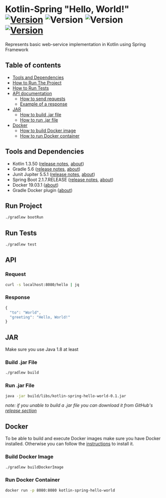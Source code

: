 # Kotlin-Spring "Hello, World!" [![Version](https://img.shields.io/badge/Version-0.1-color.svg)](https://github.com/igabaydulin/kotlin-spring-hello-world) ![Version](https://img.shields.io/badge/Java-OpenJDK%201.8-dd0000.svg?logo=java) ![Version](https://img.shields.io/badge/Kotlin-1.3.50-0095d5.svg?logo=kotlin) [![Version](https://img.shields.io/badge/Gradle-5.6-1ba8cb.svg)](https://docs.gradle.org/5.6/release-notes.html)

Represents basic web-service implementation in Kotlin using Spring Framework

## Table of contents
* [Tools and Dependencies](#tools-and-dependencies)
* [How to Run The Project](#run-project)
* [How to Run Tests](#run-tests)
* [API documentation](#api)
  * [How to send requests](#request)
  * [Example of a response](#response)
* [JAR](#jar)
  * [How to build .jar file](#build-jar-file)
  * [How to run .jar file](#run-jar-file)
* [Docker](#docker)
  * [How to build Docker image](#build-docker-image)
  * [How to run Docker container](#run-docker-container)

## Tools and Dependencies
* Kotlin 1.3.50 ([release notes](https://blog.jetbrains.com/kotlin/2019/08/kotlin-1-3-50-released/), [about](https://kotlinlang.org/docs/reference/basic-syntax.html))
* Gradle 5.6 ([release notes](https://docs.gradle.org/5.6/release-notes.html), [about](https://docs.gradle.org/current/userguide/userguide.html))
* Junit Jupiter 5.5.1 ([release notes](https://junit.org/junit5/docs/snapshot/release-notes/index.html#release-notes-5.5.1), [about](https://junit.org/junit5/))
* Spring Boot 2.1.7.RELEASE ([release notes](https://github.com/spring-projects/spring-boot/releases/tag/v2.1.7.RELEASE), [about](https://docs.spring.io/spring-boot/docs/2.1.7.RELEASE/reference/htmlsingle/#getting-started))
* Docker 19.03.1 ([about](https://www.docker.com/resources/what-container))
* Gradle Docker plugin ([about](https://bmuschko.github.io/gradle-docker-plugin/))

## Run Project
```bash
./gradlew bootRun
```

## Run Tests
```bash
./gradlew test
```

## API
### Request
```bash
curl -s localhost:8080/hello | jq
```

### Response
```javascript
{
  "to": "World",
  "greeting": "Hello, World!"
}

```

## JAR
Make sure you use Java 1.8 at least
### Build .jar File
```bash
./gradlew build
```

### Run .jar File
```bash
java -jar build/libs/kotlin-spring-hello-world-0.1.jar
```
_note: if you unable to build a .jar file you can download it from GitHub's [release section](https://github.com/igabaydulin/kotlin-spring-hello-world/releases)_
## Docker
To be able to build and execute Docker images make sure you have Docker installed. Otherwise you can follow the [instructions](https://docs.docker.com/install/) to install it.
### Build Docker Image
```bash
./gradlew buildDockerImage
```

### Run Docker Container
```bash
docker run -p 8080:8080 kotlin-spring-hello-world
```
